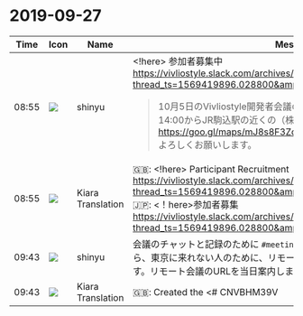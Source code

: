 # 2019-09-27

|Time|Icon|Name|Message|
|---|---|---|---|
|08:55|![](https://avatars.slack-edge.com/2018-04-27/354445776386_e258f5ed5ba887b08668_72.jpg)|shinyu|<!here> 参加者募集中 <https://vivliostyle.slack.com/archives/CAECW4S93/p1569561592034800?thread_ts=1569419896.028800&amp;cid=CAECW4S93><br><blockquote>10月5日のVivliostyle開発者会議の時間と場所が決まりました。<br>14:00からJR駒込駅の近くの（株）デンショクの会議室です：地図 <https://goo.gl/maps/mJ8s8F3ZoXPY1ibw6><br>よろしくお願いします。</blockquote>|
|08:55|![](https://avatars.slack-edge.com/2019-08-21/732685848020_f3f20736795184660348_72.png)|Kiara Translation|🇬🇧: <!here> Participant Recruitment <https://vivliostyle.slack.com/archives/CAECW4S93/p1569561592034800?thread_ts=1569419896.028800&amp;cid=CAECW4S93><br>🇯🇵: &lt;！here&gt;参加者募集<https://vivliostyle.slack.com/archives/CAECW4S93/p1569561592034800?thread_ts=1569419896.028800&amp;cid=CAECW4S93>|
|09:43|![](https://avatars.slack-edge.com/2018-04-27/354445776386_e258f5ed5ba887b08668_72.jpg)|shinyu|会議のチャットと記録のために `#meeting-log` チャンネルを作りました。それから、東京に来れない人のために、リモートでも参加できるようにしようと思います。リモート会議のURLを当日案内します。|
|09:43|![](https://avatars.slack-edge.com/2019-08-21/732685848020_f3f20736795184660348_72.png)|Kiara Translation|🇬🇧: Created the &lt;# CNVBHM39V | meeting-log&gt; channel for meeting chat and recording. And for those who can't come to Tokyo, I will try to be able to participate remotely. The remote conference URL will be announced on the day.|
